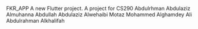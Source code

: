 FKR_APP
A new Flutter project.
A project for CS290
Abdulrhman Abdulaziz Almuhanna
Abdullah Abdulaziz Alwehaibi
Motaz Mohammed Alghamdey
Ali Abdulrahman Alkhalifah
